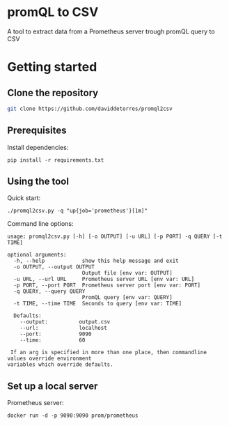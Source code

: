 # promQL to CSV
A tool to extract data from a Prometheus server trough promQL query to CSV

# Getting started
## Clone the repository
```bash
git clone https://github.com/daviddetorres/promql2csv
```

## Prerequisites
Install dependencies:
```
pip install -r requirements.txt
```

## Using the tool
Quick start: 
```
./promql2csv.py -q "up{job='prometheus'}[1m]"
```

Command line options:
```
usage: promql2csv.py [-h] [-o OUTPUT] [-u URL] [-p PORT] -q QUERY [-t TIME]

optional arguments:
  -h, --help            show this help message and exit
  -o OUTPUT, --output OUTPUT
                        Output file [env var: OUTPUT]
  -u URL, --url URL     Prometheus server URL [env var: URL]
  -p PORT, --port PORT  Prometheus server port [env var: PORT]
  -q QUERY, --query QUERY
                        PromQL query [env var: QUERY]
  -t TIME, --time TIME  Seconds to query [env var: TIME]

  Defaults:
    --output:          output.csv
    --url:             localhost
    --port:            9090
    --time:            60

 If an arg is specified in more than one place, then commandline values override environment
variables which override defaults.
```

## Set up a local server
Prometheus server: 
```
docker run -d -p 9090:9090 prom/prometheus
```
